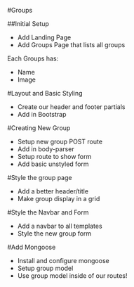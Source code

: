 #Groups

##Initial Setup
* Add Landing Page
* Add Groups Page that lists all groups

Each Groups has:
   * Name
   * Image

#Layout and Basic Styling
* Create our header and footer partials
* Add in Bootstrap

#Creating New Group
* Setup new group POST route
* Add in body-parser
* Setup route to show form
* Add basic unstyled form

#Style the group page
* Add a better header/title
* Make group display in a grid

#Style the Navbar and Form
* Add a navbar to all templates
* Style the new group form

#Add Mongoose
* Install and configure mongoose
* Setup group model
* Use group model inside of our routes!
